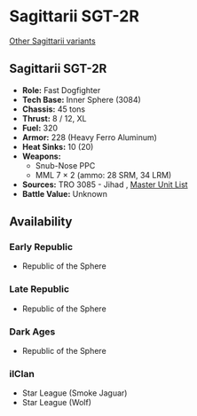 # Sagittarii SGT-2R 

[Other Sagittarii variants](../sagittarii.md) 

## Sagittarii SGT-2R 

- **Role:** Fast Dogfighter 
- **Tech Base:** Inner Sphere (3084) 
- **Chassis:** 45 tons 
- **Thrust:** 8 / 12, XL 
- **Fuel:** 320 
- **Armor:** 228 (Heavy Ferro Aluminum) 
- **Heat Sinks:** 10 (20) 
- **Weapons:** 
  - Snub-Nose PPC 
  - MML 7 × 2 (ammo: 28 SRM, 34 LRM) 
- **Sources:** TRO 3085 - Jihad , [Master Unit List](http://masterunitlist.info/Unit/Details/2769) 
- **Battle Value:** Unknown 

## Availability 

### Early Republic 

- Republic of the Sphere 

### Late Republic 

- Republic of the Sphere 

### Dark Ages 

- Republic of the Sphere 

### ilClan 

- Star League (Smoke Jaguar) 
- Star League (Wolf) 


